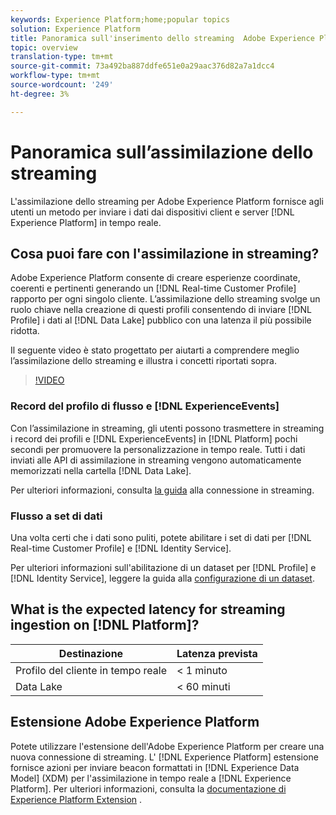 ```yaml
---
keywords: Experience Platform;home;popular topics
solution: Experience Platform
title: Panoramica sull'inserimento dello streaming  Adobe Experience Platform
topic: overview
translation-type: tm+mt
source-git-commit: 73a492ba887ddfe651e0a29aac376d82a7a1dcc4
workflow-type: tm+mt
source-wordcount: '249'
ht-degree: 3%

---
```



# Panoramica sull’assimilazione dello streaming

L&#39;assimilazione dello streaming per  Adobe Experience Platform fornisce agli utenti un metodo per inviare i dati dai dispositivi client e server [!DNL Experience Platform] in tempo reale.

## Cosa puoi fare con l&#39;assimilazione in streaming?

 Adobe Experience Platform consente di creare esperienze coordinate, coerenti e pertinenti generando un [!DNL Real-time Customer Profile] rapporto per ogni singolo cliente. L’assimilazione dello streaming svolge un ruolo chiave nella creazione di questi profili consentendo di inviare [!DNL Profile] i dati al [!DNL Data Lake] pubblico con una latenza il più possibile ridotta.

Il seguente video è stato progettato per aiutarti a comprendere meglio l’assimilazione dello streaming e illustra i concetti riportati sopra.

>[!VIDEO](https://video.tv.adobe.com/v/28425?quality=12&learn=on)

### Record del profilo di flusso e [!DNL ExperienceEvents]

Con l’assimilazione in streaming, gli utenti possono trasmettere in streaming i record dei profili e [!DNL ExperienceEvents] in [!DNL Platform] pochi secondi per promuovere la personalizzazione in tempo reale. Tutti i dati inviati alle API di assimilazione in streaming vengono automaticamente memorizzati nella cartella [!DNL Data Lake].

Per ulteriori informazioni, consulta [la guida](../tutorials/create-streaming-connection.md) alla connessione in streaming.

### Flusso a set di dati

Una volta certi che i dati sono puliti, potete abilitare i set di dati per [!DNL Real-time Customer Profile] e [!DNL Identity Service].

Per ulteriori informazioni sull&#39;abilitazione di un dataset per [!DNL Profile] e [!DNL Identity Service], leggere la guida alla [configurazione di un dataset](../../profile/tutorials/dataset-configuration.md).

## What is the expected latency for streaming ingestion on [!DNL Platform]?

| Destinazione | Latenza prevista |
| --------- | ---------------- |
| Profilo del cliente in tempo reale | &lt; 1 minuto |
| Data Lake | &lt; 60 minuti |

## Estensione Adobe Experience Platform

Potete utilizzare l&#39;estensione dell&#39;Adobe Experience Platform  per creare una nuova connessione di streaming. L&#39; [!DNL Experience Platform] estensione fornisce azioni per inviare beacon formattati in [!DNL Experience Data Model] (XDM) per l&#39;assimilazione in tempo reale a [!DNL Experience Platform]. Per ulteriori informazioni, consulta la [documentazione di Experience Platform Extension](https://docs.adobe.com/content/help/en/launch/using/extensions-ref/adobe-extension/adobe-experience-platform-extension.html) .